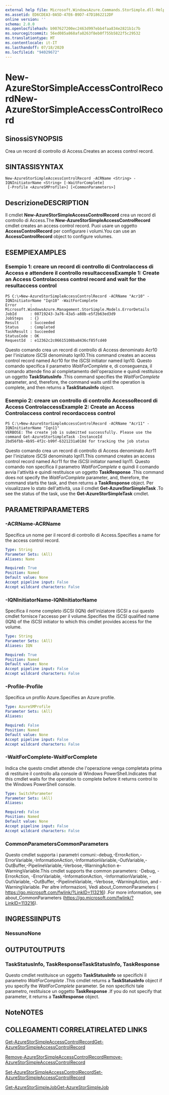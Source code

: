 ```yaml
---
external help file: Microsoft.WindowsAzure.Commands.StorSimple.dll-Help.xml
ms.assetid: ED6CDEA3-0A5D-47E6-B9D7-47D1862212DF
online version: ''
schema: 2.0.0
ms.openlocfilehash: b907627200ec2463d997ebb4faa834e2821b1c7b
ms.sourcegitcommit: 56ed085a868afa8263f8eb0f755b5822f5c29532
ms.translationtype: MT
ms.contentlocale: it-IT
ms.lasthandoff: 07/18/2020
ms.locfileid: "94029672"
---
```

# <span data-ttu-id="9cef0-101">New-AzureStorSimpleAccessControlRecord</span><span class="sxs-lookup"><span data-stu-id="9cef0-101">New-AzureStorSimpleAccessControlRecord</span></span>

## <span data-ttu-id="9cef0-102">Sinossi</span><span class="sxs-lookup"><span data-stu-id="9cef0-102">SYNOPSIS</span></span>
<span data-ttu-id="9cef0-103">Crea un record di controllo di Access.</span><span class="sxs-lookup"><span data-stu-id="9cef0-103">Creates an access control record.</span></span>

## <span data-ttu-id="9cef0-104">SINTASSI</span><span class="sxs-lookup"><span data-stu-id="9cef0-104">SYNTAX</span></span>

```
New-AzureStorSimpleAccessControlRecord -ACRName <String> -IQNInitiatorName <String> [-WaitForComplete]
 [-Profile <AzureSMProfile>] [<CommonParameters>]
```

## <span data-ttu-id="9cef0-105">Descrizione</span><span class="sxs-lookup"><span data-stu-id="9cef0-105">DESCRIPTION</span></span>
<span data-ttu-id="9cef0-106">Il cmdlet **New-AzureStorSimpleAccessControlRecord** crea un record di controllo di Access.</span><span class="sxs-lookup"><span data-stu-id="9cef0-106">The **New-AzureStorSimpleAccessControlRecord** cmdlet creates an access control record.</span></span>
<span data-ttu-id="9cef0-107">Puoi usare un oggetto **AccessControlRecord** per configurare i volumi.</span><span class="sxs-lookup"><span data-stu-id="9cef0-107">You can use an **AccessControlRecord** object to configure volumes.</span></span>

## <span data-ttu-id="9cef0-108">ESEMPI</span><span class="sxs-lookup"><span data-stu-id="9cef0-108">EXAMPLES</span></span>

### <span data-ttu-id="9cef0-109">Esempio 1: creare un record di controllo di Controlaccess di Access e attendere il controllo resultaccess</span><span class="sxs-lookup"><span data-stu-id="9cef0-109">Example 1: Create an Access Controlaccess control record and wait for the resultaccess control</span></span>
```
PS C:\>New-AzureStorSimpleAccessControlRecord -ACRName "Acr10" -IQNInitiatorName "Iqn10" -WaitForComplete
Error      : Microsoft.WindowsAzure.Management.StorSimple.Models.ErrorDetails
JobId      : 08719243-3a76-43a5-a88b-e5f2b63ed3d9
JobSteps   : {}
Result     : Succeeded
Status     : Completed
TaskResult : Succeeded
StatusCode : OK
RequestId  : e12362c2c06615108ba8436cf85fcd40
```

<span data-ttu-id="9cef0-110">Questo comando crea un record di controllo di Access denominato Acr10 per l'iniziatore iSCSI denominato Iqn10.</span><span class="sxs-lookup"><span data-stu-id="9cef0-110">This command creates an access control record named Acr10 for the iSCSI initiator named Iqn10.</span></span>
<span data-ttu-id="9cef0-111">Questo comando specifica il parametro *WaitForComplete* e, di conseguenza, il comando attende fino al completamento dell'operazione e quindi restituisce un oggetto **TaskStatusInfo** .</span><span class="sxs-lookup"><span data-stu-id="9cef0-111">This command specifies the *WaitForComplete* parameter, and, therefore, the command waits until the operation is complete, and then returns a **TaskStatusInfo** object.</span></span>

### <span data-ttu-id="9cef0-112">Esempio 2: creare un controllo di controllo AccessoRecord di Access Controlaccess</span><span class="sxs-lookup"><span data-stu-id="9cef0-112">Example 2: Create an Access Controlaccess control recordaccess control</span></span>
```
PS C:\>New-AzureStorSimpleAccessControlRecord -ACRName "Acr11" -IQNInitiatorName "Iqn11"
VERBOSE: The create job is submitted successfully. Please use the command Get-AzureStorSimpleTask -InstanceId
2bd56fbb-4b95-4f2c-b99f-6321231a018d for tracking the job status
```

<span data-ttu-id="9cef0-113">Questo comando crea un record di controllo di Access denominato Acr11 per l'iniziatore iSCSI denominato Iqn11.</span><span class="sxs-lookup"><span data-stu-id="9cef0-113">This command creates an access control record named Acr11 for the iSCSI initiator named Iqn11.</span></span>
<span data-ttu-id="9cef0-114">Questo comando non specifica il parametro *WaitForComplete* e quindi il comando avvia l'attività e quindi restituisce un oggetto **TaskResponse** .</span><span class="sxs-lookup"><span data-stu-id="9cef0-114">This command does not specify the *WaitForComplete* parameter, and, therefore, the command starts the task, and then returns a **TaskResponse** object.</span></span>
<span data-ttu-id="9cef0-115">Per visualizzare lo stato dell'attività, usa il cmdlet **Get-AzureStorSimpleTask** .</span><span class="sxs-lookup"><span data-stu-id="9cef0-115">To see the status of the task, use the **Get-AzureStorSimpleTask** cmdlet.</span></span>

## <span data-ttu-id="9cef0-116">PARAMETRI</span><span class="sxs-lookup"><span data-stu-id="9cef0-116">PARAMETERS</span></span>

### <span data-ttu-id="9cef0-117">-ACRName</span><span class="sxs-lookup"><span data-stu-id="9cef0-117">-ACRName</span></span>
<span data-ttu-id="9cef0-118">Specifica un nome per il record di controllo di Access.</span><span class="sxs-lookup"><span data-stu-id="9cef0-118">Specifies a name for the access control record.</span></span>

```yaml
Type: String
Parameter Sets: (All)
Aliases: Name

Required: True
Position: Named
Default value: None
Accept pipeline input: False
Accept wildcard characters: False
```

### <span data-ttu-id="9cef0-119">-IQNInitiatorName</span><span class="sxs-lookup"><span data-stu-id="9cef0-119">-IQNInitiatorName</span></span>
<span data-ttu-id="9cef0-120">Specifica il nome completo iSCSI (IQN) dell'iniziatore iSCSI a cui questo cmdlet fornisce l'accesso per il volume.</span><span class="sxs-lookup"><span data-stu-id="9cef0-120">Specifies the iSCSI qualified name (IQN) of the iSCSI initiator to which this cmdlet provides access for the volume.</span></span>

```yaml
Type: String
Parameter Sets: (All)
Aliases: IQN

Required: True
Position: Named
Default value: None
Accept pipeline input: False
Accept wildcard characters: False
```

### <span data-ttu-id="9cef0-121">-Profile</span><span class="sxs-lookup"><span data-stu-id="9cef0-121">-Profile</span></span>
<span data-ttu-id="9cef0-122">Specifica un profilo Azure.</span><span class="sxs-lookup"><span data-stu-id="9cef0-122">Specifies an Azure profile.</span></span>

```yaml
Type: AzureSMProfile
Parameter Sets: (All)
Aliases: 

Required: False
Position: Named
Default value: None
Accept pipeline input: False
Accept wildcard characters: False
```

### <span data-ttu-id="9cef0-123">-WaitForComplete</span><span class="sxs-lookup"><span data-stu-id="9cef0-123">-WaitForComplete</span></span>
<span data-ttu-id="9cef0-124">Indica che questo cmdlet attende che l'operazione venga completata prima di restituire il controllo alla console di Windows PowerShell.</span><span class="sxs-lookup"><span data-stu-id="9cef0-124">Indicates that this cmdlet waits for the operation to complete before it returns control to the Windows PowerShell console.</span></span>

```yaml
Type: SwitchParameter
Parameter Sets: (All)
Aliases: 

Required: False
Position: Named
Default value: None
Accept pipeline input: False
Accept wildcard characters: False
```

### <span data-ttu-id="9cef0-125">CommonParameters</span><span class="sxs-lookup"><span data-stu-id="9cef0-125">CommonParameters</span></span>
<span data-ttu-id="9cef0-126">Questo cmdlet supporta i parametri comuni:-debug,-ErrorAction,-ErrorVariable,-InformationAction,-InformationVariable,-OutVariable,-OutBuffer,-PipelineVariable,-Verbose,-WarningAction e-WarningVariable.</span><span class="sxs-lookup"><span data-stu-id="9cef0-126">This cmdlet supports the common parameters: -Debug, -ErrorAction, -ErrorVariable, -InformationAction, -InformationVariable, -OutVariable, -OutBuffer, -PipelineVariable, -Verbose, -WarningAction, and -WarningVariable.</span></span> <span data-ttu-id="9cef0-127">Per altre informazioni, Vedi about_CommonParameters ( https://go.microsoft.com/fwlink/?LinkID=113216) .</span><span class="sxs-lookup"><span data-stu-id="9cef0-127">For more information, see about_CommonParameters (https://go.microsoft.com/fwlink/?LinkID=113216).</span></span>

## <span data-ttu-id="9cef0-128">INGRESSI</span><span class="sxs-lookup"><span data-stu-id="9cef0-128">INPUTS</span></span>

### <span data-ttu-id="9cef0-129">Nessuno</span><span class="sxs-lookup"><span data-stu-id="9cef0-129">None</span></span>

## <span data-ttu-id="9cef0-130">OUTPUT</span><span class="sxs-lookup"><span data-stu-id="9cef0-130">OUTPUTS</span></span>

### <span data-ttu-id="9cef0-131">TaskStatusInfo, TaskResponse</span><span class="sxs-lookup"><span data-stu-id="9cef0-131">TaskStatusInfo, TaskResponse</span></span>
<span data-ttu-id="9cef0-132">Questo cmdlet restituisce un oggetto **TaskStatusInfo** se specifichi il parametro *WaitForComplete* .</span><span class="sxs-lookup"><span data-stu-id="9cef0-132">This cmdlet returns a **TaskStatusInfo** object if you specify the *WaitForComplete* parameter.</span></span>
<span data-ttu-id="9cef0-133">Se non specifichi tale parametro, restituisce un oggetto **TaskResponse** .</span><span class="sxs-lookup"><span data-stu-id="9cef0-133">If you do not specify that parameter, it returns a **TaskResponse** object.</span></span>

## <span data-ttu-id="9cef0-134">Note</span><span class="sxs-lookup"><span data-stu-id="9cef0-134">NOTES</span></span>

## <span data-ttu-id="9cef0-135">COLLEGAMENTI CORRELATI</span><span class="sxs-lookup"><span data-stu-id="9cef0-135">RELATED LINKS</span></span>

[<span data-ttu-id="9cef0-136">Get-AzureStorSimpleAccessControlRecord</span><span class="sxs-lookup"><span data-stu-id="9cef0-136">Get-AzureStorSimpleAccessControlRecord</span></span>](./Get-AzureStorSimpleAccessControlRecord.md)

[<span data-ttu-id="9cef0-137">Remove-AzureStorSimpleAccessControlRecord</span><span class="sxs-lookup"><span data-stu-id="9cef0-137">Remove-AzureStorSimpleAccessControlRecord</span></span>](./Remove-AzureStorSimpleAccessControlRecord.md)

[<span data-ttu-id="9cef0-138">Set-AzureStorSimpleAccessControlRecord</span><span class="sxs-lookup"><span data-stu-id="9cef0-138">Set-AzureStorSimpleAccessControlRecord</span></span>](./Set-AzureStorSimpleAccessControlRecord.md)

[<span data-ttu-id="9cef0-139">Get-AzureStorSimpleJob</span><span class="sxs-lookup"><span data-stu-id="9cef0-139">Get-AzureStorSimpleJob</span></span>](./Get-AzureStorSimpleJob.md)


